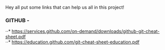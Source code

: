 Hey all put some links that can help us all in this project! 

### GITHUB - 
⋅⋅* https://services.github.com/on-demand/downloads/github-git-cheat-sheet.pdf <br />
⋅⋅* https://education.github.com/git-cheat-sheet-education.pdf 
